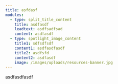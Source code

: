 ```yaml
---
title: asfdasf
modules:
  - type: split_title_content
    title: asdfasdf
    leadtext: asdfsadfsad
    content: asdfasdf
  - type: spotlight_image_content
    title1: sdfsdfsdf
    content1: asdfasdfasdf
    title2: asdfsfd
    content2: asdfasdf
    image: /images/uploads/resources-banner.jpg
---
```

asdfasdfasdf